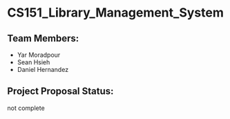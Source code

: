 # CS151_Library_Management_System

## Team Members:
- Yar Moradpour
- Sean Hsieh
- Daniel Hernandez
## Project Proposal Status:
not complete
